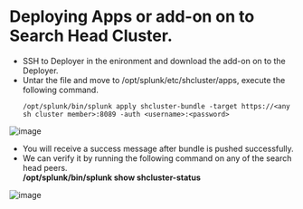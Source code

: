 # Deploying Apps or add-on on to Search Head Cluster.

<ul>

  <li>SSH to Deployer in the enironment and download the add-on on to the Deployer.</li>
  <li>Untar the file and move to /opt/splunk/etc/shcluster/apps, execute the following command.</li>
  
  ```
/opt/splunk/bin/splunk apply shcluster-bundle -target https://<any sh cluster member>:8089 -auth <username>:<password>
  
  ```
 </ul>
 
 ![image](https://user-images.githubusercontent.com/80450749/219419515-18181324-48ed-4f5d-a83c-f2f499c34df8.png)

<ul>  

  <li>You will receive a success message after bundle is pushed successfully.</li>
  <li>We can verify it by running the following command on any of the search head peers.</li>
  <b>/opt/splunk/bin/splunk show shcluster-status</b>
</ul>

![image](https://user-images.githubusercontent.com/80450749/219420110-14189fbe-daed-4b33-9d09-613beb141a54.png)


